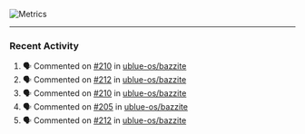 ![Metrics](https://metrics.lecoq.io/KyleGospo?template=classic&base=header%2C%20activity%2C%20community%2C%20repositories%2C%20metadata&base.indepth=false&base.hireable=false&base.skip=false&config.timezone=America%2FLos_Angeles)

---
### Recent Activity
<!--START_SECTION:activity-->
1. 🗣 Commented on [#210](https://github.com/ublue-os/bazzite/issues/210#issuecomment-1696952515) in [ublue-os/bazzite](https://github.com/ublue-os/bazzite)
2. 🗣 Commented on [#212](https://github.com/ublue-os/bazzite/issues/212#issuecomment-1696890026) in [ublue-os/bazzite](https://github.com/ublue-os/bazzite)
3. 🗣 Commented on [#210](https://github.com/ublue-os/bazzite/issues/210#issuecomment-1696876071) in [ublue-os/bazzite](https://github.com/ublue-os/bazzite)
4. 🗣 Commented on [#205](https://github.com/ublue-os/bazzite/issues/205#issuecomment-1696647084) in [ublue-os/bazzite](https://github.com/ublue-os/bazzite)
5. 🗣 Commented on [#212](https://github.com/ublue-os/bazzite/issues/212#issuecomment-1696643265) in [ublue-os/bazzite](https://github.com/ublue-os/bazzite)
<!--END_SECTION:activity-->
